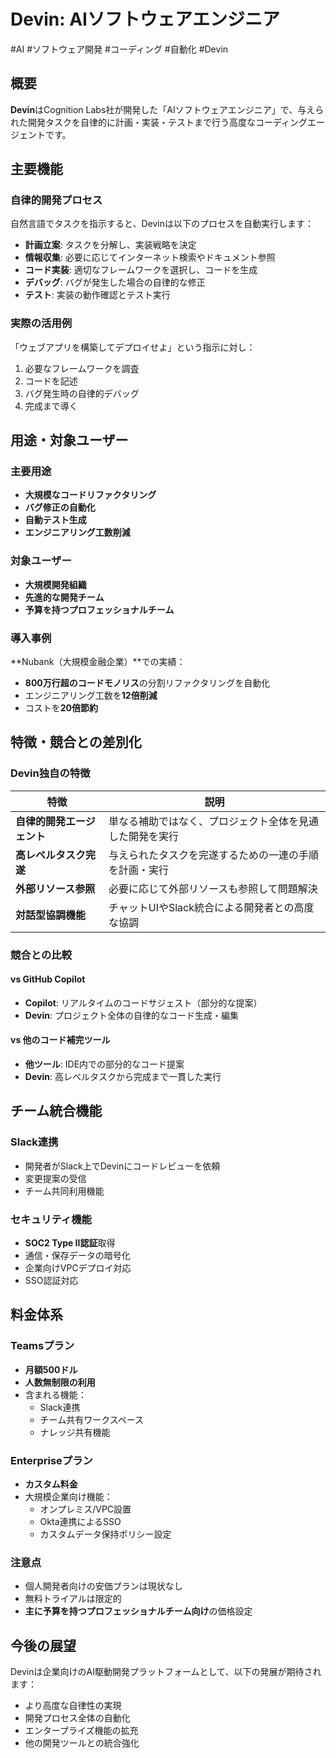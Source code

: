 # Devin: AIソフトウェアエンジニア
#AI #ソフトウェア開発 #コーディング #自動化 #Devin

## 概要

**Devin**はCognition Labs社が開発した「AIソフトウェアエンジニア」で、与えられた開発タスクを自律的に計画・実装・テストまで行う高度なコーディングエージェントです。

## 主要機能

### 自律的開発プロセス

自然言語でタスクを指示すると、Devinは以下のプロセスを自動実行します：

- **計画立案**: タスクを分解し、実装戦略を決定
- **情報収集**: 必要に応じてインターネット検索やドキュメント参照
- **コード実装**: 適切なフレームワークを選択し、コードを生成
- **デバッグ**: バグが発生した場合の自律的な修正
- **テスト**: 実装の動作確認とテスト実行

### 実際の活用例

「ウェブアプリを構築してデプロイせよ」という指示に対し：
1. 必要なフレームワークを調査
2. コードを記述
3. バグ発生時の自律的デバッグ
4. 完成まで導く

## 用途・対象ユーザー

### 主要用途

- **大規模なコードリファクタリング**
- **バグ修正の自動化**
- **自動テスト生成**
- **エンジニアリング工数削減**

### 対象ユーザー

- **大規模開発組織**
- **先進的な開発チーム**
- **予算を持つプロフェッショナルチーム**

### 導入事例

**Nubank（大規模金融企業）**での実績：
- **800万行超のコードモノリス**の分割リファクタリングを自動化
- エンジニアリング工数を**12倍削減**
- コストを**20倍節約**

## 特徴・競合との差別化

### Devin独自の特徴

| 特徴 | 説明 |
|------|------|
| **自律的開発エージェント** | 単なる補助ではなく、プロジェクト全体を見通した開発を実行 |
| **高レベルタスク完遂** | 与えられたタスクを完遂するための一連の手順を計画・実行 |
| **外部リソース参照** | 必要に応じて外部リソースも参照して問題解決 |
| **対話型協調機能** | チャットUIやSlack統合による開発者との高度な協調 |

### 競合との比較

#### vs GitHub Copilot
- **Copilot**: リアルタイムのコードサジェスト（部分的な提案）
- **Devin**: プロジェクト全体の自律的なコード生成・編集

#### vs 他のコード補完ツール
- **他ツール**: IDE内での部分的なコード提案
- **Devin**: 高レベルタスクから完成まで一貫した実行

## チーム統合機能

### Slack連携
- 開発者がSlack上でDevinにコードレビューを依頼
- 変更提案の受信
- チーム共同利用機能

### セキュリティ機能
- **SOC2 Type II認証**取得
- 通信・保存データの暗号化
- 企業向けVPCデプロイ対応
- SSO認証対応

## 料金体系

### Teamsプラン
- **月額500ドル**
- **人数無制限の利用**
- 含まれる機能：
  - Slack連携
  - チーム共有ワークスペース
  - ナレッジ共有機能

### Enterpriseプラン
- **カスタム料金**
- 大規模企業向け機能：
  - オンプレミス/VPC設置
  - Okta連携によるSSO
  - カスタムデータ保持ポリシー設定

### 注意点
- 個人開発者向けの安価プランは現状なし
- 無料トライアルは限定的
- **主に予算を持つプロフェッショナルチーム向け**の価格設定

## 今後の展望

Devinは企業向けのAI駆動開発プラットフォームとして、以下の発展が期待されます：

- より高度な自律性の実現
- 開発プロセス全体の自動化
- エンタープライズ機能の拡充
- 他の開発ツールとの統合強化
